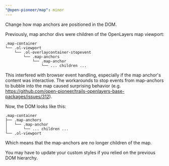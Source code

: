 ```yaml
---
"@open-pioneer/map": minor
---
```


Change how map anchors are positioned in the DOM.

Previously, map anchor divs were children of the OpenLayers map viewport:

```
.map-container
└── .ol-viewport
    └── .ol-overlaycontainer-stopevent
        └── .map-anchors
            └── .map-anchor
                └── ... children ...
```

This interfered with browser event handling, especially if the map anchor's content was interactive.
The workarounds to stop events from map-anchors to bubble into the map caused surprising behavior (e.g. https://github.com/open-pioneer/trails-openlayers-base-packages/issues/312).

Now, the DOM looks like this:

```
.map-container
├── .map-anchors
│   └── .map-anchor
│       └── ... children ...
└── .ol-viewport
```

Which means that the map-anchors are no longer children of the map.

You may have to update your custom styles if you relied on the previous DOM hierarchy.
